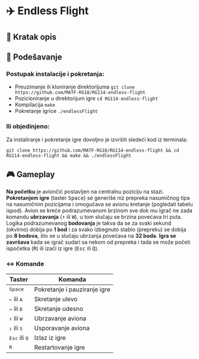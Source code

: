 
# :airplane: Endless Flight 
## :memo: Kratak opis

## :wrench: Podešavanje
### Postupak instalacije i pokretanja:
* Preuzimanje ili kloniranje direktorijuma 
``` git clone https://github.com/MATF-RG18/RG114-endless-flight ```
* Pozicioniranje u direktorijum igre
``` cd RG114-endless-flight ```
* Kompilacija
``` make ```
* Pokretanje igrice
``` ./endlessFlight ```
### Ili objedinjeno:
Za instaliranje i pokretanje igre dovoljno je izvršiti sledeći kod iz terminala:
```
git clone https://github.com/MATF-RG18/RG114-endless-flight && cd RG114-endless-flight && make && ./endlessFlight
```

## :video_game: Gameplay
**Na početku** je aviončić postavljen na centralnu poziciju na stazi. **Pokretanjem igre** (taster <kbd>Space</kbd>) se generiše niz prepreka nasumičnog tipa na nasumičnim pozicijama i omogućava se avionu kretanje (pogledati tabelu ispod). Avion se kreće podrazumevanom brzinom sve dok mu igrač ne zada komandu **ubrzavanja** (<kbd>&uarr;</kbd> ili <kbd>W</kbd>), u tom slučaju se brzina povećava tri puta. Logika podrazumevanog **bodovanja** je takva da se za svaki sekund (okvirno) dobija po **1 bod** i za svako izbegnuto stablo (prepreku) se dobija po **8 bodova**, što se u slučaju ubrzanja povećava na **32 boda**. **Igra se završava** kada se igrač sudari sa nekom od prepreka i tada se može početi ispočetka (<kbd>R</kbd>) ili izaći iz igre (<kbd>Esc</kbd> ili <kbd>Q</kbd>).

### :left_right_arrow: Komande
|  Taster|Komanda  |
|--------|---------|
|<kbd>Space</kbd> | Pokretanje i pauziranje igre|
|<kbd>&larr;</kbd> ili <kbd>A</kbd> |  Skretanje ulevo|
|<kbd>&rarr;</kbd> ili <kbd>D</kbd> | Skretanje udesno|
|<kbd>&uarr;</kbd> ili <kbd>W</kbd> | Ubrzavanje aviona|
|<kbd>&darr;</kbd> ili <kbd>S</kbd> |Usporavanje aviona|
|<kbd>Esc</kbd> ili <kbd>Q</kbd> |Izlaz iz igre|
| <kbd>R</kbd> |Restartovanje igre|
